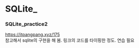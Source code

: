 # SQLite_  
### SQLite_practice2  
https://itpangpang.xyz/175  
참고해서 sqlite의 구현을 해 봄. 링크의 코드를 타이핑한 정도. 연습 필요
